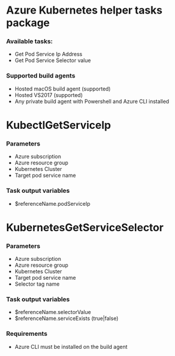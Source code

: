 # Azure Kubernetes helper tasks package

### Available tasks:
- Get Pod Service Ip Address
- Get Pod Service Selector value

### Supported build agents
- Hosted macOS build agent (supported)
- Hosted VS2017 (supported)
- Any private build agent with Powershell and Azure CLI installed

# KubectlGetServiceIp
### Parameters
- Azure subscription
- Azure resource group
- Kubernetes Cluster
- Target pod service name

### Task output variables
- $referenceName.podServiceIp

# KubernetesGetServiceSelector
### Parameters
- Azure subscription
- Azure resource group
- Kubernetes Cluster
- Target pod service name
- Selector tag name

### Task output variables
- $referenceName.selectorValue
- $referenceName.serviceExists (true|false)

### Requirements
- Azure CLI must be installed on the build agent